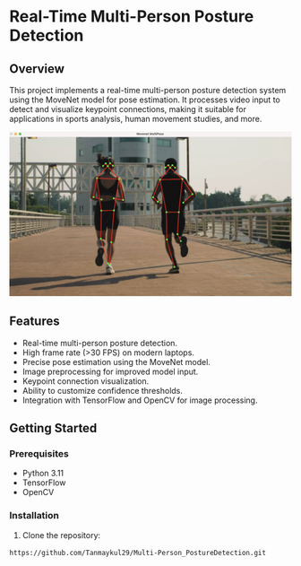 # Real-Time Multi-Person Posture Detection

## Overview

This project implements a real-time multi-person posture detection system using the MoveNet model for pose estimation. It processes video input to detect and visualize keypoint connections, making it suitable for applications in sports analysis, human movement studies, and more.

![Demo](img.png)

## Features

- Real-time multi-person posture detection.
- High frame rate (>30 FPS) on modern laptops.
- Precise pose estimation using the MoveNet model.
- Image preprocessing for improved model input.
- Keypoint connection visualization.
- Ability to customize confidence thresholds.
- Integration with TensorFlow and OpenCV for image processing.

## Getting Started

### Prerequisites

- Python 3.11
- TensorFlow
- OpenCV

### Installation

1. Clone the repository:

```shell
https://github.com/Tanmaykul29/Multi-Person_PostureDetection.git
